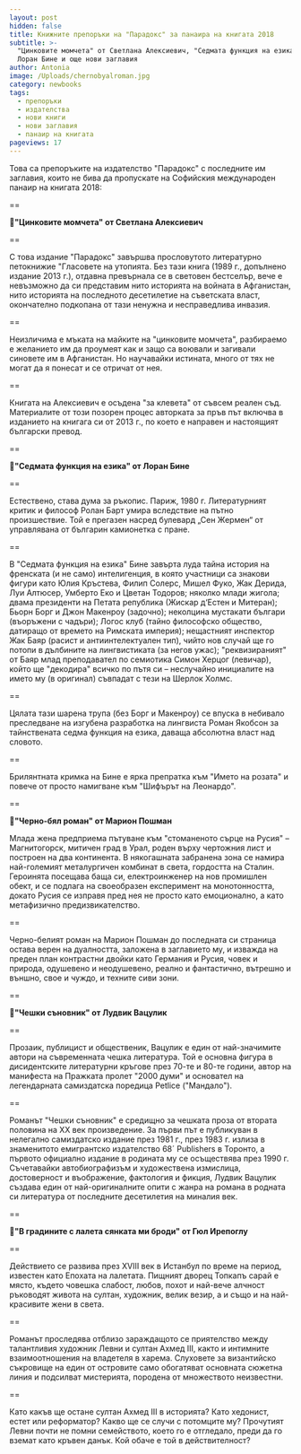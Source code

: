 ```yaml
---
layout: post
hidden: false
title: Книжните препоръки на "Парадокс" за панаира на книгата 2018
subtitle: >-
  "Цинковите момчета" от Светлана Алексиевич, "Седмата функция на езика" от
  Лоран Бине и още нови заглавия
author: Antonia
image: /Uploads/chernobyalroman.jpg
category: newbooks
tags:
  - препоръки
  - издателства
  - нови книги
  - нови заглавия
  - панаир на книгата
pageviews: 17
---
```

Това са препоръките на издателство "Парадокс" с последните им заглавия, които не бива да пропускате на Софийския международен панаир на книгата 2018:

\==

📓**"Цинковите момчета" от Светлана Алексиевич**

\==

С това издание "Парадокс" завършва прословутото литературно петокнижие "Гласовете на утопията. Без тази книга (1989 г., допълнено издание 2013 г.), отдавна превърнала се в световен бестселър, вече е невъзможно да си представим нито историята на войната в Афганистан, нито историята на последното десетилетие на съветската власт, окончателно подкопана от тази ненужна и несправедлива инвазия.

\==

Неизличима е мъката на майките на "цинковите момчета", разбираемо е желанието им да проумеят как и защо са воювали и загивали синовете им в Афганистан. Но научавайки истината, много от тях не могат да я понесат и се отричат от нея.

\==

Книгата на Алексиевич е осъдена "за клевета" от съвсем реален съд. Материалите от този позорен процес авторката за пръв път включва в изданието на книгага си от 2013 г., по което е направен и настоящият български превод.

\==

📓**"Седмата функция на езика" от Лоран Бине**

\==

Естествено, става дума за ръкопис. Париж, 1980 г. Литературният критик и философ Ролан Барт умира вследствие на пътно произшествие. Той е прегазен насред булевард „Сен Жермен“ от управлявана от българин камионетка с пране. 

\==

В "Седмата функция на езика" Бине завърта луда тайна история на френската (и не само) интелигенция, в която участници са знакови фигури като Юлия Кръстева, Филип Солерс, Мишел Фуко, Жак Дерида, Луи Алтюсер, Умберто Еко и Цветан Тодоров; няколко млади жигола; двама президенти на Петата република (Жискар д‘Естен и Митеран); Бьорн Борг и Джон Макенроу (задочно); неколцина мустакати българи (въоръжени с чадъри); Логос клуб (тайно философско общество, датиращо от времето на Римската империя); нещастният инспектор Жак Баяр (расист и антиинтелектуален тип), чийто нов случай ще го потопи в дълбините на лингвистиката (за негов ужас); "реквизираният" от Баяр млад преподавател по семиотика Симон Херцог (левичар), който ще "декодира" всичко по пътя си – неслучайно инициалите на името му (в оригинал) съвпадат с тези на Шерлок Холмс.

\==

Цялата тази шарена трупа (без Борг и Макенроу) се впуска в небивало преследване на изгубена разработка на лингвиста Роман Якобсон за тайнствената седма функция на езика, даваща абсолютна власт над словото.

\==

Брилянтната кримка на Бине е ярка препратка към "Името на розата" и повече от просто намигване към "Шифърът на Леонардо".

\==

📓**"Черно-бял роман" от Марион Пошман**

Млада жена предприема пътуване към "стоманеното сърце на Русия" – Магнитогорск, митичен град в Урал, роден върху чертожния лист и построен на два континента. В някогашната забранена зона се намира най-големият металургичен комбинат в света, гордостта на Сталин. Героинята посещава баща си, електроинженер на нов промишлен обект, и се подлага на своеобразен експеримент на монотонността, докато Русия се изправя пред нея не просто като емоционално, а като метафизично предизвикателство.

\==

Черно-белият роман на Марион Пошман до последната си страница остава верен на дуалността, заложена в заглавието му, и изважда на преден план контрастни двойки като Германия и Русия, човек и природа, одушевено и неодушевено, реално и фантастично, вътрешно и външно, свое и чуждо, и техните сиви зони.

\==

📓**"Чешки съновник" от Лудвик Вацулик**

\==

Прозаик, публицист и общественик, Вацулик е един от най-значимите автори на съвременната чешка литература. Той е основна фигура в дисидентските литературни кръгове през 70-те и 80-те години, автор на манифеста на Пражката пролет "2000 думи" и основател на легендарната самиздатска поредица Petlice ("Мандало").

\==

Романът "Чешки съновник" е средищно за чешката проза от втората половина на XX век произведение. За първи път е публикуван в нелегално самиздатско издание през 1981 г., през 1983 г. излиза в знаменитото емигрантско издателство 68´ Publishers в Торонто, а първото официално издание в родината му се осъществява през 1990 г. Съчетавайки автобиографизъм и художествена измислица, достоверност и въображение, фактология и фикция, Лудвик Вацулик създава един от най-оригиналните опити с жанра на романа в родната си литература от последните десетилетия на миналия век.

\==

📓**"В градините с лалета сянката ми броди" от Гюл Ирепоглу**

\==

Действието се развива през ХVIII век в Истанбул по време на период, известен като Епохата на лалетата. Пищният дворец Топкапъ сарай е място, където човешка слабост, любов, похот и най-вече алчност ръководят живота на султан, художник, велик везир, а и също и на най-красивите жени в света. 

\==

Романът проследява отблизо зараждащото се приятелство между талантливия художник Левни и султан Ахмед III, както и интимните взаимоотношения на владетеля в харема. Слуховете за византийско съкровище на един от островите само обогатяват основната сюжетна линия и подсилват мистерията, породена от множеството неизвестни. 

\==

Като какъв ще остане султан Ахмед III в историята? Като хедонист, естет или реформатор? Какво ще се случи с потомците му? Прочутият Левни почти не помни семейството, което го е отгледало, преди да го вземат като кръвен данък. Кой обаче е той в действителност?
